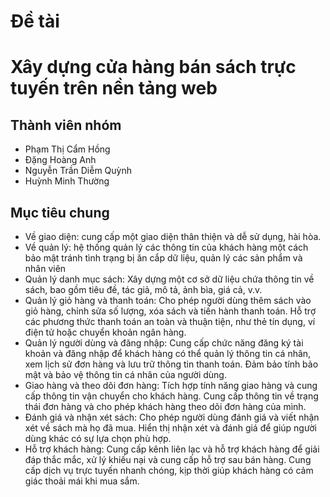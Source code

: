 # Đề tài
<h1 >  Xây dựng cửa hàng bán sách trực tuyến trên nền tảng web</h1>

## Thành viên nhóm
- Phạm Thị Cẩm Hồng
- Đặng Hoàng Anh
- Nguyễn Trần Diễm Quỳnh
- Huỳnh Minh Thường

## Mục tiêu chung
- Về giao diện: cung cấp một giao diện thân thiện và dễ sử dụng, hài hòa.
- Về quản lý: hệ thống quản lý các thông tin của khách hàng một cách bảo mật tránh tình trạng bị ăn cắp dữ liệu, quản lý các sản phẩm và nhân viên
- Quản lý danh mục sách: Xây dựng một cơ sở dữ liệu chứa thông tin về sách, bao gồm tiêu đề, tác giả, mô tả, ảnh bìa, giá cả, v.v. 
- Quản lý giỏ hàng và thanh toán: Cho phép người dùng thêm sách vào giỏ hàng, chỉnh sửa số lượng, xóa sách và tiến hành thanh toán. Hỗ trợ các phương thức thanh toán an toàn và thuận tiện, như thẻ tín dụng, ví điện tử hoặc chuyển khoản ngân hàng.
- Quản lý người dùng và đăng nhập: Cung cấp chức năng đăng ký tài khoản và đăng nhập để khách hàng có thể quản lý thông tin cá nhân, xem lịch sử đơn hàng và lưu trữ thông tin thanh toán. Đảm bảo tính bảo mật và bảo vệ thông tin cá nhân của người dùng.
- Giao hàng và theo dõi đơn hàng: Tích hợp tính năng giao hàng và cung cấp thông tin vận chuyển cho khách hàng. Cung cấp thông tin về trạng thái đơn hàng và cho phép khách hàng theo dõi đơn hàng của mình.
- Đánh giá và nhận xét sách: Cho phép người dùng đánh giá và viết nhận xét về sách mà họ đã mua. Hiển thị nhận xét và đánh giá để giúp người dùng khác có sự lựa chọn phù hợp.
- Hỗ trợ khách hàng: Cung cấp kênh liên lạc và hỗ trợ khách hàng để giải đáp thắc mắc, xử lý khiếu nại và cung cấp hỗ trợ sau bán hàng. Cung cấp dịch vụ trực tuyến nhanh chóng, kịp thời giúp khách hàng có cảm giác thoải mái khi mua sắm.
